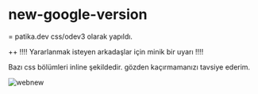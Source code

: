 # new-google-version

= patika.dev css/odev3 olarak yapıldı.

++ !!!! Yararlanmak isteyen arkadaşlar için minik bir uyarı !!!! 

Bazı css bölümleri inline şekildedir. gözden kaçırmamanızı tavsiye ederim. 

![webnew](https://user-images.githubusercontent.com/96173187/159216088-0f720dbd-0046-41e1-8194-96a68669509c.png)

